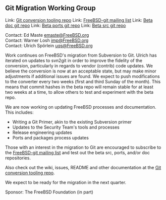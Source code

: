 ## Git Migration Working Group ##

Link: [Git conversion tooling repo](https://github.com/freebsd/git_conv)
Link: [FreeBSD-git mailing list](https://lists.freebsd.org/mailman/listinfo/freebsd-git)
Link: [Beta doc git repo](https://cgit-beta.FreeBSD.org/doc)
Link: [Beta ports git repo](https://cgit-beta.FreeBSD.org/ports)
Link: [Beta src git repo](https://cgit-beta.FreeBSD.org/src)

Contact: Ed Maste <emaste@FreeBSD.org>  
Contact: Warner Losh <imp@FreeBSD.org>  
Contact: Ulrich Spörlein <uqs@FreeBSD.org>  

Work continues on FreeBSD's migration from Subversion to Git.  Ulrich has
iterated on updates to svn2git in order to improve the fidelity of the
conversion, particularly in regards to vendor (contrib) code updates.
We believe the conversion is now at an acceptable state, but may make minor
adjustments if additional issues are found.  We expect to push modifications
to the converter every two weeks (first and third Sunday of the month).  This
means that commit hashes in the beta repo will remain stable for at least two
weeks at a time, to allow others to test and experiment with the beta repo.

We are now working on updating FreeBSD processes and documentation.
This includes:
 - Writing a Git Primer, akin to the existing Subversion primer
 - Updates to the Security Team's tools and processes
 - Release engineering updates
 - Ports and packages process updates

Those with an interest in the migration to Git are encouraged to subscribe
to the
[FreeBSD-git mailing list](https://lists.freebsd.org/mailman/listinfo/freebsd-git)
and test out the beta src, ports, and/or doc repositories.

Also check out the wiki, issues, README and other documentation at the
[Git conversion tooling repo](https://github.com/freebsd/git_conv).

We expect to be ready for the migration in the next quarter.

Sponsor: The FreeBSD Foundation (in part)
